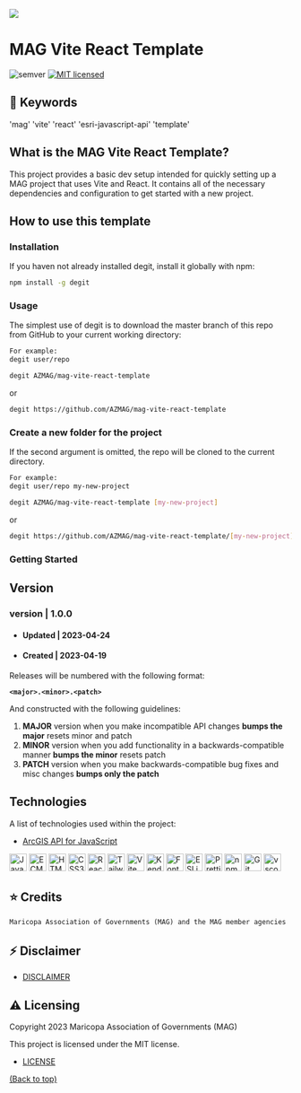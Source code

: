 ![](http://geo.azmag.gov/maps/readonaz/app/resources/img/maglogo_black.png)

# MAG Vite React Template

![semver](https://img.shields.io/badge/semver-2.0.0-blue?style=flat-square)
[![MIT licensed](https://img.shields.io/badge/license-MIT-blue.svg?style=flat-square)](https://opensource.org/licenses/MIT)

## :key: Keywords

'mag' 'vite' 'react' 'esri-javascript-api' 'template'

## What is the MAG Vite React Template?

This project provides a basic dev setup intended for quickly setting up a MAG project that uses Vite and React. It contains all of the necessary dependencies and configuration to get started with a new project.

## How to use this template

### Installation

If you haven not already installed degit, install it globally with npm:

```bash
npm install -g degit
```

### Usage

The simplest use of degit is to download the master branch of this repo from GitHub to your current working directory:

```bash
For example:
degit user/repo
```

```bash
degit AZMAG/mag-vite-react-template
```

or

```bash
degit https://github.com/AZMAG/mag-vite-react-template
```

### Create a new folder for the project

If the second argument is omitted, the repo will be cloned to the current directory.

```bash
For example:
degit user/repo my-new-project
```

```bash
degit AZMAG/mag-vite-react-template [my-new-project]
```

or

```bash
degit https://github.com/AZMAG/mag-vite-react-template/[my-new-project]
```

### Getting Started

## Version

### version | 1.0.0

- #### Updated | 2023-04-24
- #### Created | 2023-04-19

Releases will be numbered with the following format:

**`<major>.<minor>.<patch>`**

And constructed with the following guidelines:

1. **MAJOR** version when you make incompatible API changes **bumps the major** resets minor and patch
2. **MINOR** version when you add functionality in a backwards-compatible manner **bumps the minor** resets patch
3. **PATCH** version when you make backwards-compatible bug fixes and misc changes **bumps only the patch**

## Technologies

A list of technologies used within the project:

- [ArcGIS API for JavaScript](https://developers.arcgis.com/javascript/latest/)

<a href="https://developer.mozilla.org/en-US/docs/Web/JavaScript" title="JavaScript"><img src="https://github.com/get-icon/geticon/raw/master/icons/javascript.svg" alt="JavaScript" width="31px" height="31px"></a>
<a href="https://tc39.es/ecma262/" title="ECMAScript 6"><img src="https://github.com/get-icon/geticon/raw/master/icons/es6.svg" alt="ECMAScript 6" width="31px" height="31px"></a>
<a href="https://www.w3.org/TR/html5/" title="HTML5"><img src="https://github.com/get-icon/geticon/raw/master/icons/html-5.svg" alt="HTML5" width="31px" height="31px"></a>
<a href="https://www.w3.org/TR/CSS/" title="CSS3"><img src="https://github.com/get-icon/geticon/raw/master/icons/css-3.svg" alt="CSS3" width="31px" height="31px"></a>
<a href="https://reactjs.org/" title="React"><img src="https://github.com/get-icon/geticon/raw/master/icons/react.svg" alt="React" width="31px" height="31px"></a>
<a href="https://tailwindcss.com/" title="Tailwind CSS"><img src="https://github.com/get-icon/geticon/raw/master/icons/tailwindcss-icon.svg" alt="Tailwind CSS" width="31px" height="31px"></a>
<a href="https://vitejs.dev/" title="Vite"><img src="https://github.com/get-icon/geticon/raw/master/icons/vite.svg" alt="Vite" width="31px" height="31px"></a>
<a href="https://www.telerik.com/kendo-react-ui/components/" title="KendoReact"><img src="https://github.com/get-icon/geticon/raw/master/icons/progress.svg" alt="KendoReact" width="31px" height="31px"></a>
<a href="https://fontawesome.com/" title="Font-Awesome"><img src="https://github.com/get-icon/geticon/raw/master/icons/font-awesome.svg" alt="Font-Awesome" width="31px" height="31px"></a>
<a href="https://eslint.org/" title="ESLint"><img src="https://github.com/get-icon/geticon/raw/master/icons/eslint.svg" alt="ESLint" width="31px" height="31px"></a>
<a href="https://prettier.io/" title="Prettier"><img src="https://github.com/get-icon/geticon/raw/master/icons/prettier.svg" alt="Prettier" width="31px" height="31px"></a>
<a href="https://www.npmjs.com/" title="npm"><img src="https://github.com/get-icon/geticon/raw/master/icons/npm.svg" alt="npm" width="31px" height="31px"></a>
<a href="https://git-scm.com/" title="Git"><img src="https://github.com/get-icon/geticon/raw/master/icons/git-icon.svg" alt="Git" width="31px" height="31px"></a>
<a href="https://code.visualstudio.com/" title="vscode"><img src="https://github.com/get-icon/geticon/raw/master/icons/visual-studio-code.svg" alt="vscode" width="31px" height="31px"></a>

## :star: Credits

`Maricopa Association of Governments (MAG) and the MAG member agencies`

## :zap: Disclaimer

- [DISCLAIMER](DISCLAIMER.md)

## :warning: Licensing

Copyright 2023 Maricopa Association of Governments (MAG)

This project is licensed under the MIT license.

- [LICENSE](LICENSE)

[(Back to top)](#Keywords)
